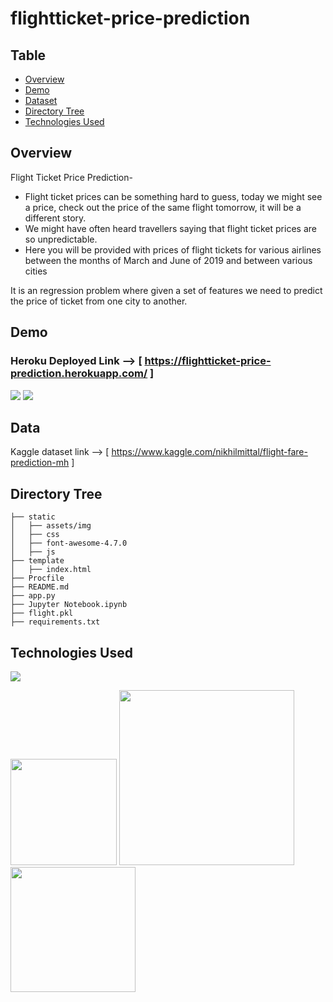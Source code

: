 # flightticket-price-prediction

## Table
  * [Overview](#overview)
  * [Demo](#demo)
  * [Dataset](#data)
  * [Directory Tree](#directory-tree)
  * [Technologies Used](#Technologies-Used)
  
  

## Overview
Flight Ticket Price Prediction-
 * Flight ticket prices can be something hard to guess, today we might see a price, check out the price of the same flight tomorrow, it will be a different story. 
 * We might have often heard travellers saying that flight ticket prices are so unpredictable.
 * Here you will be provided with prices of flight tickets for various airlines between the months of March and June of 2019 and between various cities

It is an regression problem where given a set of features we need to predict the price of ticket from one city to another.

## Demo
 ### Heroku Deployed Link --> [ https://flightticket-price-prediction.herokuapp.com/ ]

[![](https://i.imgur.com/AliS4eh.jpg)](https://flightticket-price-prediction.herokuapp.com/)
[![](https://i.imgur.com/B3C4JuB.jpg)](https://flightticket-price-prediction.herokuapp.com/)

## Data 
Kaggle dataset link --> [ https://www.kaggle.com/nikhilmittal/flight-fare-prediction-mh  ]

## Directory Tree 
```
├── static 
│   ├── assets/img
│   ├── css
│   ├── font-awesome-4.7.0
│   ├── js
├── template
│   ├── index.html
├── Procfile
├── README.md
├── app.py
├── Jupyter Notebook.ipynb
├── flight.pkl
├── requirements.txt
```

## Technologies Used

![](https://forthebadge.com/images/badges/made-with-python.svg)

[<img target="_blank" src="https://flask.palletsprojects.com/en/1.1.x/_images/flask-logo.png" width=170>](https://flask.palletsprojects.com/en/1.1.x/) [<img target="_blank" src="https://number1.co.za/wp-content/uploads/2017/10/gunicorn_logo-300x85.png" width=280>](https://gunicorn.org) [<img target="_blank" src="https://scikit-learn.org/stable/_static/scikit-learn-logo-small.png" width=200>](https://scikit-learn.org/stable/) 
